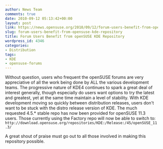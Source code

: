 ```yaml
---
author: News Team
comments: true
date: 2010-09-12 05:13:42+00:00
layout: post
link: https://news.opensuse.org/2010/09/12/forum-users-benefit-from-opensuse-kde-repository/
slug: forum-users-benefit-from-opensuse-kde-repository
title: Forum Users Benefit from openSUSE KDE Repository
wordpress_id: 4346
categories:
- Distribution
tags:
- KDE
- opensuse-forums
---
```


Without question, users who frequent the openSUSE forums are very appreciative of all the work being done by ALL the various development teams. The progressive nature of KDE4 continues to spark a great deal of interest generally, though especially do users want options to try the latest and greatest, yet at the same time maintain a level of stability. With KDE development moving so quickly between distribution releases, users don't want to be stuck with the distro release version of KDE. The much requested 4.5.* stable repo has now been provided for openSUSE 11.3 users. Those currently using the Factory repo will now be able to switch to:
`http://download.opensuse.org/repositories/KDE:/Release:/45/openSUSE_11.3/`

A great shout of praise must go out to all those involved in making this repository possible.

